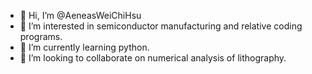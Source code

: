 - 👋 Hi, I’m @AeneasWeiChiHsu
- 👀 I’m interested in semiconductor manufacturing and relative coding programs.
- 🌱 I’m currently learning python.
- 💞️ I’m looking to collaborate on numerical analysis of lithography.

<!---
AeneasWeiChiHsu/AeneasWeiChiHsu is a ✨ special ✨ repository because its `README.md` (this file) appears on your GitHub profile.
You can click the Preview link to take a look at your changes.
--->
